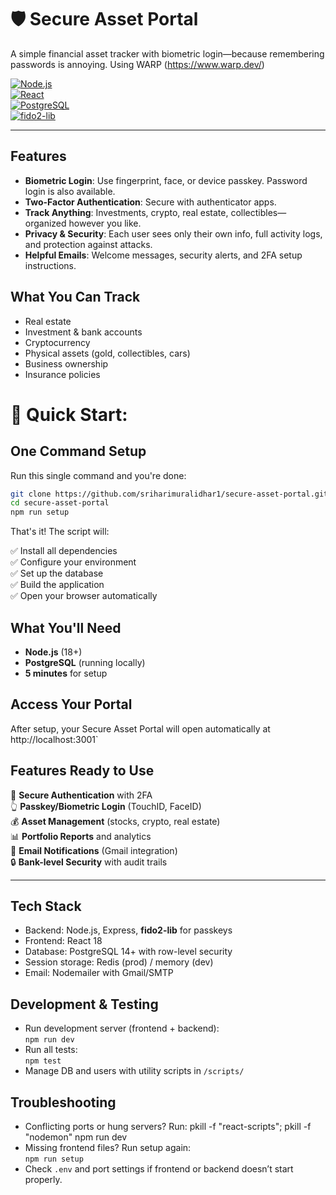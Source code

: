 # 🛡️ Secure Asset Portal

A simple financial asset tracker with biometric login—because remembering passwords is annoying. Using WARP (https://www.warp.dev/)

[![Node.js](https://img.shields.io/badge/Node.js-18+-green.svg)](https://nodejs.org/)  
[![React](https://img.shields.io/badge/React-18+-blue.svg)](https://reactjs.org/)  
[![PostgreSQL](https://img.shields.io/badge/PostgreSQL-14+-blue.svg)](https://www.postgresql.org/)  
[![fido2-lib](https://img.shields.io/badge/fido2--lib-Passkeys-purple.svg)](https://github.com/webauthn-open-source/fido2-lib)  

---

## Features

- **Biometric Login**: Use fingerprint, face, or device passkey. Password login is also available.
- **Two-Factor Authentication**: Secure with authenticator apps.
- **Track Anything**: Investments, crypto, real estate, collectibles—organized however you like.
- **Privacy & Security**: Each user sees only their own info, full activity logs, and protection against attacks.
- **Helpful Emails**: Welcome messages, security alerts, and 2FA setup instructions.

## What You Can Track

- Real estate  
- Investment & bank accounts  
- Cryptocurrency  
- Physical assets (gold, collectibles, cars)  
- Business ownership  
- Insurance policies  

# 🚀 Quick Start:

## One Command Setup

Run this single command and you're done:

```bash
git clone https://github.com/sriharimuralidhar1/secure-asset-portal.git
cd secure-asset-portal
npm run setup
```

That's it! The script will:

✅ Install all dependencies  
✅ Configure your environment  
✅ Set up the database  
✅ Build the application   
✅ Open your browser automatically

## What You'll Need

- **Node.js** (18+)
- **PostgreSQL** (running locally)
- **5 minutes** for setup

## Access Your Portal

After setup, your Secure Asset Portal will open automatically at http://localhost:3001`

## Features Ready to Use

🔐 **Secure Authentication** with 2FA  
👆 **Passkey/Biometric Login** (TouchID, FaceID)  
💰 **Asset Management** (stocks, crypto, real estate)  
📊 **Portfolio Reports** and analytics  
📧 **Email Notifications** (Gmail integration)  
🔒 **Bank-level Security** with audit trails  

---

## Tech Stack

- Backend: Node.js, Express, **fido2-lib** for passkeys  
- Frontend: React 18  
- Database: PostgreSQL 14+ with row-level security  
- Session storage: Redis (prod) / memory (dev)  
- Email: Nodemailer with Gmail/SMTP  

## Development & Testing

- Run development server (frontend + backend):  
  `npm run dev`
- Run all tests:  
  `npm test`  
- Manage DB and users with utility scripts in `/scripts/`

## Troubleshooting

- Conflicting ports or hung servers? Run: 
pkill -f "react-scripts"; pkill -f "nodemon"
npm run dev
- Missing frontend files? Run setup again:  
`npm run setup`
- Check `.env` and port settings if frontend or backend doesn’t start properly.
